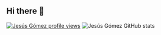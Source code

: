 ## Hi there 👋
[![Jesús Gómez profile views](https://u8views.com/api/v1/github/profiles/90068817/views/day-week-month-total-count.svg)](https://u8views.com/github/jggomeztocino)
![Jesús Gómez GitHub stats](https://github-readme-stats.vercel.app/api?username=jggomeztocino&theme=transparent)

<!--
**jggomeztocino/jggomeztocino** is a ✨ _special_ ✨ repository because its `README.md` (this file) appears on your GitHub profile.

Here are some ideas to get you started:

- 🔭 I’m currently working on ...
- 🌱 I’m currently learning ...
- 👯 I’m looking to collaborate on ...
- 🤔 I’m looking for help with ...
- 💬 Ask me about ...
- 📫 How to reach me: ...
- 😄 Pronouns: ...
- ⚡ Fun fact: ...
-->
